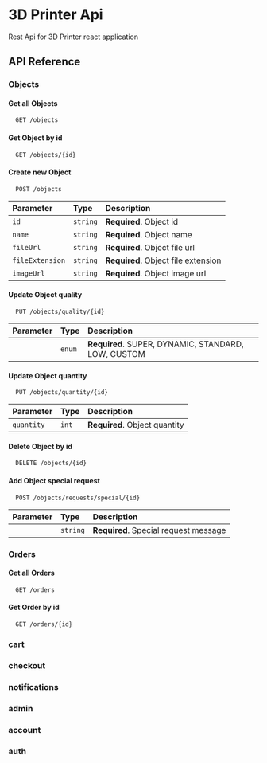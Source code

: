 # 3D Printer Api

Rest Api for 3D Printer react application

## API Reference

### Objects

#### Get all Objects

```http
  GET /objects
```

#### Get Object by id

```http
  GET /objects/{id}
```

#### Create new Object

```http
  POST /objects
```

| Parameter | Type     | Description                |
| :-------- | :------- | :------------------------- |
| `id` | `string` | **Required**. Object id |
| `name` | `string` | **Required**. Object name |
| `fileUrl` | `string` | **Required**. Object file url |
| `fileExtension` | `string` | **Required**. Object file extension |
| `imageUrl` | `string` | **Required**. Object image url |

#### Update Object quality

```http
  PUT /objects/quality/{id}
```

| Parameter | Type     | Description                |
| :-------- | :------- | :------------------------- |
|  | `enum` | **Required**. SUPER, DYNAMIC, STANDARD, LOW, CUSTOM |

#### Update Object quantity

```http
  PUT /objects/quantity/{id}
```

| Parameter | Type     | Description                |
| :-------- | :------- | :------------------------- |
| `quantity` | `int` | **Required**. Object quantity |

#### Delete Object by id

```http
  DELETE /objects/{id}
```

#### Add Object special request

```http
  POST /objects/requests/special/{id}
```

| Parameter | Type     | Description                |
| :-------- | :------- | :------------------------- |
|  | `string` | **Required**. Special request message |

### Orders

#### Get all Orders

```http
  GET /orders
```

#### Get Order by id

```http
  GET /orders/{id}
```

### cart
### checkout
### notifications
### admin
### account
### auth
